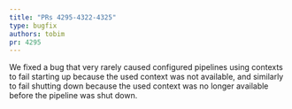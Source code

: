 ```yaml
---
title: "PRs 4295-4322-4325"
type: bugfix
authors: tobim
pr: 4295
---
```


We fixed a bug that very rarely caused configured pipelines using contexts to
fail starting up because the used context was not available, and similarly to
fail shutting down because the used context was no longer available before the
pipeline was shut down.
